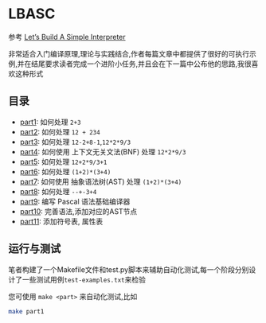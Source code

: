 # LBASC

参考 [Let’s Build A Simple Interpreter](https://ruslanspivak.com/lsbasi-part1/)

非常适合入门编译原理,理论与实践结合,作者每篇文章中都提供了很好的可执行示例,并在结尾要求读者完成一个进阶小任务,并且会在下一篇中公布他的思路,我很喜欢这种形式

## 目录

- [part1](src/part1): 如何处理 `2+3`
- [part2](src/part2): 如何处理 ` 12 + 234 `
- [part3](src/part3): 如何处理 `12-2+8-1`,`12*2*9/3`
- [part4](src/part4): 如何使用 上下文无关文法(BNF) 处理 `12*2*9/3`
- [part5](src/part5): 如何处理 `12+2*9/3+1`
- [part6](src/part6): 如何处理 `(1+2)*(3+4)`
- [part7](src/part7): 如何使用 抽象语法树(AST) 处理 `(1+2)*(3+4)` 
- [part8](src/part8): 如何处理 `--+-3+4`
- [part9](src/part9): 编写 Pascal 语法基础编译器
- [part10](src/part10/): 完善语法,添加对应的AST节点
- [part11](src/part11/): 添加符号表, 属性表

## 运行与测试

笔者构建了一个Makefile文件和test.py脚本来辅助自动化测试,每一个阶段分别设计了一些测试用例`test-examples.txt`来检验

您可使用 `make <part>` 来自动化测试,比如

```bash
make part1
```
